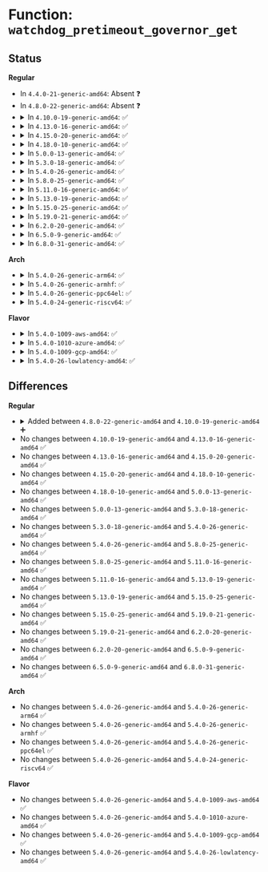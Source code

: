 # Function: <code>watchdog_pretimeout_governor_get</code>

## Status
<b>Regular</b>
<ul>
<li>
In <code>4.4.0-21-generic-amd64</code>: Absent ❓
</li>
<li>
In <code>4.8.0-22-generic-amd64</code>: Absent ❓
</li>
<li>
<details>
<summary>In <code>4.10.0-19-generic-amd64</code>: ✅</summary>

```c
int watchdog_pretimeout_governor_get(struct watchdog_device * wdd, char * buf)
```

```json
{
  "name": "watchdog_pretimeout_governor_get",
  "collision_type": "Unique Global",
  "inline_type": "No",
  "funcs": [
    {
      "addr": 18446744071586308688,
      "name": "watchdog_pretimeout_governor_get",
      "external": true,
      "loc": "drivers/watchdog/watchdog_pretimeout.c:70",
      "file": "drivers/watchdog/watchdog_pretimeout.c",
      "inline": "seen, unknown",
      "caller_inline": [],
      "caller_func": [
        "drivers/watchdog/watchdog_dev.c:pretimeout_governor_show"
      ]
    }
  ],
  "symbols": [
    {
      "addr": 18446744071586308688,
      "name": "watchdog_pretimeout_governor_get",
      "section": ".text",
      "bind": "STB_GLOBAL",
      "size": 86
    }
  ]
}
```
</details>
</li>
<li>
<details>
<summary>In <code>4.13.0-16-generic-amd64</code>: ✅</summary>

```c
int watchdog_pretimeout_governor_get(struct watchdog_device * wdd, char * buf)
```

```json
{
  "name": "watchdog_pretimeout_governor_get",
  "collision_type": "Unique Global",
  "inline_type": "No",
  "funcs": [
    {
      "addr": 18446744071586407488,
      "name": "watchdog_pretimeout_governor_get",
      "external": true,
      "loc": "drivers/watchdog/watchdog_pretimeout.c:70",
      "file": "drivers/watchdog/watchdog_pretimeout.c",
      "inline": "seen, unknown",
      "caller_inline": [],
      "caller_func": [
        "drivers/watchdog/watchdog_dev.c:pretimeout_governor_show"
      ]
    }
  ],
  "symbols": [
    {
      "addr": 18446744071586407488,
      "name": "watchdog_pretimeout_governor_get",
      "section": ".text",
      "bind": "STB_GLOBAL",
      "size": 86
    }
  ]
}
```
</details>
</li>
<li>
<details>
<summary>In <code>4.15.0-20-generic-amd64</code>: ✅</summary>

```c
int watchdog_pretimeout_governor_get(struct watchdog_device * wdd, char * buf)
```

```json
{
  "name": "watchdog_pretimeout_governor_get",
  "collision_type": "Unique Global",
  "inline_type": "No",
  "funcs": [
    {
      "addr": 18446744071586873792,
      "name": "watchdog_pretimeout_governor_get",
      "external": true,
      "loc": "drivers/watchdog/watchdog_pretimeout.c:70",
      "file": "drivers/watchdog/watchdog_pretimeout.c",
      "inline": "seen, unknown",
      "caller_inline": [],
      "caller_func": [
        "drivers/watchdog/watchdog_dev.c:pretimeout_governor_show"
      ]
    }
  ],
  "symbols": [
    {
      "addr": 18446744071586873792,
      "name": "watchdog_pretimeout_governor_get",
      "section": ".text",
      "bind": "STB_GLOBAL",
      "size": 86
    }
  ]
}
```
</details>
</li>
<li>
<details>
<summary>In <code>4.18.0-10-generic-amd64</code>: ✅</summary>

```c
int watchdog_pretimeout_governor_get(struct watchdog_device * wdd, char * buf)
```

```json
{
  "name": "watchdog_pretimeout_governor_get",
  "collision_type": "Unique Global",
  "inline_type": "No",
  "funcs": [
    {
      "addr": 18446744071587167312,
      "name": "watchdog_pretimeout_governor_get",
      "external": true,
      "loc": "drivers/watchdog/watchdog_pretimeout.c:70",
      "file": "drivers/watchdog/watchdog_pretimeout.c",
      "inline": "seen, unknown",
      "caller_inline": [],
      "caller_func": [
        "drivers/watchdog/watchdog_dev.c:pretimeout_governor_show"
      ]
    }
  ],
  "symbols": [
    {
      "addr": 18446744071587167312,
      "name": "watchdog_pretimeout_governor_get",
      "section": ".text",
      "bind": "STB_GLOBAL",
      "size": 86
    }
  ]
}
```
</details>
</li>
<li>
<details>
<summary>In <code>5.0.0-13-generic-amd64</code>: ✅</summary>

```c
int watchdog_pretimeout_governor_get(struct watchdog_device * wdd, char * buf)
```

```json
{
  "name": "watchdog_pretimeout_governor_get",
  "collision_type": "Unique Global",
  "inline_type": "No",
  "funcs": [
    {
      "addr": 18446744071587347264,
      "name": "watchdog_pretimeout_governor_get",
      "external": true,
      "loc": "drivers/watchdog/watchdog_pretimeout.c:70",
      "file": "drivers/watchdog/watchdog_pretimeout.c",
      "inline": "seen, unknown",
      "caller_inline": [],
      "caller_func": [
        "drivers/watchdog/watchdog_dev.c:pretimeout_governor_show"
      ]
    }
  ],
  "symbols": [
    {
      "addr": 18446744071587347264,
      "name": "watchdog_pretimeout_governor_get",
      "section": ".text",
      "bind": "STB_GLOBAL",
      "size": 86
    }
  ]
}
```
</details>
</li>
<li>
<details>
<summary>In <code>5.3.0-18-generic-amd64</code>: ✅</summary>

```c
int watchdog_pretimeout_governor_get(struct watchdog_device * wdd, char * buf)
```

```json
{
  "name": "watchdog_pretimeout_governor_get",
  "collision_type": "Unique Global",
  "inline_type": "No",
  "funcs": [
    {
      "addr": 18446744071587618208,
      "name": "watchdog_pretimeout_governor_get",
      "external": true,
      "loc": "drivers/watchdog/watchdog_pretimeout.c:65",
      "file": "drivers/watchdog/watchdog_pretimeout.c",
      "inline": "seen, unknown",
      "caller_inline": [],
      "caller_func": [
        "drivers/watchdog/watchdog_dev.c:pretimeout_governor_show"
      ]
    }
  ],
  "symbols": [
    {
      "addr": 18446744071587618208,
      "name": "watchdog_pretimeout_governor_get",
      "section": ".text",
      "bind": "STB_GLOBAL",
      "size": 89
    }
  ]
}
```
</details>
</li>
<li>
<details>
<summary>In <code>5.4.0-26-generic-amd64</code>: ✅</summary>

```c
int watchdog_pretimeout_governor_get(struct watchdog_device * wdd, char * buf)
```

```json
{
  "name": "watchdog_pretimeout_governor_get",
  "collision_type": "Unique Global",
  "inline_type": "No",
  "funcs": [
    {
      "addr": 18446744071587821776,
      "name": "watchdog_pretimeout_governor_get",
      "external": true,
      "loc": "drivers/watchdog/watchdog_pretimeout.c:65",
      "file": "drivers/watchdog/watchdog_pretimeout.c",
      "inline": "seen, unknown",
      "caller_inline": [],
      "caller_func": [
        "drivers/watchdog/watchdog_dev.c:pretimeout_governor_show"
      ]
    }
  ],
  "symbols": [
    {
      "addr": 18446744071587821776,
      "name": "watchdog_pretimeout_governor_get",
      "section": ".text",
      "bind": "STB_GLOBAL",
      "size": 89
    }
  ]
}
```
</details>
</li>
<li>
<details>
<summary>In <code>5.8.0-25-generic-amd64</code>: ✅</summary>

```c
int watchdog_pretimeout_governor_get(struct watchdog_device * wdd, char * buf)
```

```json
{
  "name": "watchdog_pretimeout_governor_get",
  "collision_type": "Unique Global",
  "inline_type": "No",
  "funcs": [
    {
      "addr": 18446744071588668736,
      "name": "watchdog_pretimeout_governor_get",
      "external": true,
      "loc": "drivers/watchdog/watchdog_pretimeout.c:65",
      "file": "drivers/watchdog/watchdog_pretimeout.c",
      "inline": "seen, unknown",
      "caller_inline": [],
      "caller_func": [
        "drivers/watchdog/watchdog_dev.c:pretimeout_governor_show"
      ]
    }
  ],
  "symbols": [
    {
      "addr": 18446744071588668736,
      "name": "watchdog_pretimeout_governor_get",
      "section": ".text",
      "bind": "STB_GLOBAL",
      "size": 89
    }
  ]
}
```
</details>
</li>
<li>
<details>
<summary>In <code>5.11.0-16-generic-amd64</code>: ✅</summary>

```c
int watchdog_pretimeout_governor_get(struct watchdog_device * wdd, char * buf)
```

```json
{
  "name": "watchdog_pretimeout_governor_get",
  "collision_type": "Unique Global",
  "inline_type": "No",
  "funcs": [
    {
      "addr": 18446744071588695664,
      "name": "watchdog_pretimeout_governor_get",
      "external": true,
      "loc": "drivers/watchdog/watchdog_pretimeout.c:65",
      "file": "drivers/watchdog/watchdog_pretimeout.c",
      "inline": "seen, unknown",
      "caller_inline": [],
      "caller_func": [
        "drivers/watchdog/watchdog_dev.c:pretimeout_governor_show"
      ]
    }
  ],
  "symbols": [
    {
      "addr": 18446744071588695664,
      "name": "watchdog_pretimeout_governor_get",
      "section": ".text",
      "bind": "STB_GLOBAL",
      "size": 89
    }
  ]
}
```
</details>
</li>
<li>
<details>
<summary>In <code>5.13.0-19-generic-amd64</code>: ✅</summary>

```c
int watchdog_pretimeout_governor_get(struct watchdog_device * wdd, char * buf)
```

```json
{
  "name": "watchdog_pretimeout_governor_get",
  "collision_type": "Unique Global",
  "inline_type": "No",
  "funcs": [
    {
      "addr": 18446744071588582032,
      "name": "watchdog_pretimeout_governor_get",
      "external": true,
      "loc": "drivers/watchdog/watchdog_pretimeout.c:65",
      "file": "drivers/watchdog/watchdog_pretimeout.c",
      "inline": "seen, unknown",
      "caller_inline": [],
      "caller_func": [
        "drivers/watchdog/watchdog_dev.c:pretimeout_governor_show"
      ]
    }
  ],
  "symbols": [
    {
      "addr": 18446744071588582032,
      "name": "watchdog_pretimeout_governor_get",
      "section": ".text",
      "bind": "STB_GLOBAL",
      "size": 89
    }
  ]
}
```
</details>
</li>
<li>
<details>
<summary>In <code>5.15.0-25-generic-amd64</code>: ✅</summary>

```c
int watchdog_pretimeout_governor_get(struct watchdog_device * wdd, char * buf)
```

```json
{
  "name": "watchdog_pretimeout_governor_get",
  "collision_type": "Unique Global",
  "inline_type": "No",
  "funcs": [
    {
      "addr": 18446744071589258128,
      "name": "watchdog_pretimeout_governor_get",
      "external": true,
      "loc": "drivers/watchdog/watchdog_pretimeout.c:66",
      "file": "drivers/watchdog/watchdog_pretimeout.c",
      "inline": "seen, unknown",
      "caller_inline": [],
      "caller_func": [
        "drivers/watchdog/watchdog_dev.c:pretimeout_governor_show"
      ]
    }
  ],
  "symbols": [
    {
      "addr": 18446744071589258128,
      "name": "watchdog_pretimeout_governor_get",
      "section": ".text",
      "bind": "STB_GLOBAL",
      "size": 89
    }
  ]
}
```
</details>
</li>
<li>
<details>
<summary>In <code>5.19.0-21-generic-amd64</code>: ✅</summary>

```c
int watchdog_pretimeout_governor_get(struct watchdog_device * wdd, char * buf)
```

```json
{
  "name": "watchdog_pretimeout_governor_get",
  "collision_type": "Unique Global",
  "inline_type": "No",
  "funcs": [
    {
      "addr": 18446744071590726928,
      "name": "watchdog_pretimeout_governor_get",
      "external": true,
      "loc": "drivers/watchdog/watchdog_pretimeout.c:66",
      "file": "drivers/watchdog/watchdog_pretimeout.c",
      "inline": "seen, unknown",
      "caller_inline": [],
      "caller_func": [
        "drivers/watchdog/watchdog_dev.c:pretimeout_governor_show"
      ]
    }
  ],
  "symbols": [
    {
      "addr": 18446744071590726928,
      "name": "watchdog_pretimeout_governor_get",
      "section": ".text",
      "bind": "STB_GLOBAL",
      "size": 87
    }
  ]
}
```
</details>
</li>
<li>
<details>
<summary>In <code>6.2.0-20-generic-amd64</code>: ✅</summary>

```c
int watchdog_pretimeout_governor_get(struct watchdog_device * wdd, char * buf)
```

```json
{
  "name": "watchdog_pretimeout_governor_get",
  "collision_type": "Unique Global",
  "inline_type": "No",
  "funcs": [
    {
      "addr": 18446744071592401664,
      "name": "watchdog_pretimeout_governor_get",
      "external": true,
      "loc": "drivers/watchdog/watchdog_pretimeout.c:66",
      "file": "drivers/watchdog/watchdog_pretimeout.c",
      "inline": "seen, unknown",
      "caller_inline": [],
      "caller_func": [
        "drivers/watchdog/watchdog_dev.c:pretimeout_governor_show"
      ]
    }
  ],
  "symbols": [
    {
      "addr": 18446744071592401664,
      "name": "watchdog_pretimeout_governor_get",
      "section": ".text",
      "bind": "STB_GLOBAL",
      "size": 87
    }
  ]
}
```
</details>
</li>
<li>
<details>
<summary>In <code>6.5.0-9-generic-amd64</code>: ✅</summary>

```c
int watchdog_pretimeout_governor_get(struct watchdog_device * wdd, char * buf)
```

```json
{
  "name": "watchdog_pretimeout_governor_get",
  "collision_type": "Unique Global",
  "inline_type": "No",
  "funcs": [
    {
      "addr": 18446744071592831040,
      "name": "watchdog_pretimeout_governor_get",
      "external": true,
      "loc": "drivers/watchdog/watchdog_pretimeout.c:66",
      "file": "drivers/watchdog/watchdog_pretimeout.c",
      "inline": "seen, unknown",
      "caller_inline": [],
      "caller_func": [
        "drivers/watchdog/watchdog_dev.c:pretimeout_governor_show"
      ]
    }
  ],
  "symbols": [
    {
      "addr": 18446744071592831040,
      "name": "watchdog_pretimeout_governor_get",
      "section": ".text",
      "bind": "STB_GLOBAL",
      "size": 87
    }
  ]
}
```
</details>
</li>
<li>
<details>
<summary>In <code>6.8.0-31-generic-amd64</code>: ✅</summary>

```c
int watchdog_pretimeout_governor_get(struct watchdog_device * wdd, char * buf)
```

```json
{
  "name": "watchdog_pretimeout_governor_get",
  "collision_type": "Unique Global",
  "inline_type": "No",
  "funcs": [
    {
      "addr": 18446744071593580416,
      "name": "watchdog_pretimeout_governor_get",
      "external": true,
      "loc": "drivers/watchdog/watchdog_pretimeout.c:66",
      "file": "drivers/watchdog/watchdog_pretimeout.c",
      "inline": "seen, unknown",
      "caller_inline": [],
      "caller_func": [
        "drivers/watchdog/watchdog_dev.c:pretimeout_governor_show"
      ]
    }
  ],
  "symbols": [
    {
      "addr": 18446744071593580416,
      "name": "watchdog_pretimeout_governor_get",
      "section": ".text",
      "bind": "STB_GLOBAL",
      "size": 87
    }
  ]
}
```
</details>
</li>
</ul>
<b>Arch</b>
<ul>
<li>
<details>
<summary>In <code>5.4.0-26-generic-arm64</code>: ✅</summary>

```c
int watchdog_pretimeout_governor_get(struct watchdog_device * wdd, char * buf)
```

```json
{
  "name": "watchdog_pretimeout_governor_get",
  "collision_type": "Unique Global",
  "inline_type": "No",
  "funcs": [
    {
      "addr": 18446603336501040040,
      "name": "watchdog_pretimeout_governor_get",
      "external": true,
      "loc": "drivers/watchdog/watchdog_pretimeout.c:65",
      "file": "drivers/watchdog/watchdog_pretimeout.c",
      "inline": "seen, unknown",
      "caller_inline": [],
      "caller_func": [
        "drivers/watchdog/watchdog_dev.c:pretimeout_governor_show"
      ]
    }
  ],
  "symbols": [
    {
      "addr": 18446603336501040040,
      "name": "watchdog_pretimeout_governor_get",
      "section": ".text",
      "bind": "STB_GLOBAL",
      "size": 188
    }
  ]
}
```
</details>
</li>
<li>
<details>
<summary>In <code>5.4.0-26-generic-armhf</code>: ✅</summary>

```c
int watchdog_pretimeout_governor_get(struct watchdog_device * wdd, char * buf)
```

```json
{
  "name": "watchdog_pretimeout_governor_get",
  "collision_type": "Unique Global",
  "inline_type": "No",
  "funcs": [
    {
      "addr": 3233554896,
      "name": "watchdog_pretimeout_governor_get",
      "external": true,
      "loc": "drivers/watchdog/watchdog_pretimeout.c:65",
      "file": "drivers/watchdog/watchdog_pretimeout.c",
      "inline": "seen, unknown",
      "caller_inline": [],
      "caller_func": [
        "drivers/watchdog/watchdog_dev.c:pretimeout_governor_show"
      ]
    }
  ],
  "symbols": [
    {
      "addr": 3233554896,
      "name": "watchdog_pretimeout_governor_get",
      "section": ".text",
      "bind": "STB_GLOBAL",
      "size": 112
    }
  ]
}
```
</details>
</li>
<li>
<details>
<summary>In <code>5.4.0-26-generic-ppc64el</code>: ✅</summary>

```c
int watchdog_pretimeout_governor_get(struct watchdog_device * wdd, char * buf)
```

```json
{
  "name": "watchdog_pretimeout_governor_get",
  "collision_type": "Unique Global",
  "inline_type": "No",
  "funcs": [
    {
      "addr": 13835058055294521680,
      "name": "watchdog_pretimeout_governor_get",
      "external": true,
      "loc": "drivers/watchdog/watchdog_pretimeout.c:65",
      "file": "drivers/watchdog/watchdog_pretimeout.c",
      "inline": "seen, unknown",
      "caller_inline": [],
      "caller_func": [
        "drivers/watchdog/watchdog_dev.c:pretimeout_governor_show"
      ]
    }
  ],
  "symbols": [
    {
      "addr": 13835058055294521680,
      "name": "watchdog_pretimeout_governor_get",
      "section": ".text",
      "bind": "STB_GLOBAL",
      "size": 208
    }
  ]
}
```
</details>
</li>
<li>
<details>
<summary>In <code>5.4.0-24-generic-riscv64</code>: ✅</summary>

```c
int watchdog_pretimeout_governor_get(struct watchdog_device * wdd, char * buf)
```

```json
{
  "name": "watchdog_pretimeout_governor_get",
  "collision_type": "Unique Global",
  "inline_type": "No",
  "funcs": [
    {
      "addr": 18446743936277775432,
      "name": "watchdog_pretimeout_governor_get",
      "external": true,
      "loc": "drivers/watchdog/watchdog_pretimeout.c:65",
      "file": "drivers/watchdog/watchdog_pretimeout.c",
      "inline": "seen, unknown",
      "caller_inline": [],
      "caller_func": [
        "drivers/watchdog/watchdog_dev.c:pretimeout_governor_show"
      ]
    }
  ],
  "symbols": [
    {
      "addr": 18446743936277775432,
      "name": "watchdog_pretimeout_governor_get",
      "section": ".text",
      "bind": "STB_GLOBAL",
      "size": 150
    }
  ]
}
```
</details>
</li>
</ul>
<b>Flavor</b>
<ul>
<li>
<details>
<summary>In <code>5.4.0-1009-aws-amd64</code>: ✅</summary>

```c
int watchdog_pretimeout_governor_get(struct watchdog_device * wdd, char * buf)
```

```json
{
  "name": "watchdog_pretimeout_governor_get",
  "collision_type": "Unique Global",
  "inline_type": "No",
  "funcs": [
    {
      "addr": 18446744071587452752,
      "name": "watchdog_pretimeout_governor_get",
      "external": true,
      "loc": "drivers/watchdog/watchdog_pretimeout.c:65",
      "file": "drivers/watchdog/watchdog_pretimeout.c",
      "inline": "seen, unknown",
      "caller_inline": [],
      "caller_func": [
        "drivers/watchdog/watchdog_dev.c:pretimeout_governor_show"
      ]
    }
  ],
  "symbols": [
    {
      "addr": 18446744071587452752,
      "name": "watchdog_pretimeout_governor_get",
      "section": ".text",
      "bind": "STB_GLOBAL",
      "size": 89
    }
  ]
}
```
</details>
</li>
<li>
<details>
<summary>In <code>5.4.0-1010-azure-amd64</code>: ✅</summary>

```c
int watchdog_pretimeout_governor_get(struct watchdog_device * wdd, char * buf)
```

```json
{
  "name": "watchdog_pretimeout_governor_get",
  "collision_type": "Unique Global",
  "inline_type": "No",
  "funcs": [
    {
      "addr": 18446744071587220944,
      "name": "watchdog_pretimeout_governor_get",
      "external": true,
      "loc": "drivers/watchdog/watchdog_pretimeout.c:65",
      "file": "drivers/watchdog/watchdog_pretimeout.c",
      "inline": "seen, unknown",
      "caller_inline": [],
      "caller_func": [
        "drivers/watchdog/watchdog_dev.c:pretimeout_governor_show"
      ]
    }
  ],
  "symbols": [
    {
      "addr": 18446744071587220944,
      "name": "watchdog_pretimeout_governor_get",
      "section": ".text",
      "bind": "STB_GLOBAL",
      "size": 83
    }
  ]
}
```
</details>
</li>
<li>
<details>
<summary>In <code>5.4.0-1009-gcp-amd64</code>: ✅</summary>

```c
int watchdog_pretimeout_governor_get(struct watchdog_device * wdd, char * buf)
```

```json
{
  "name": "watchdog_pretimeout_governor_get",
  "collision_type": "Unique Global",
  "inline_type": "No",
  "funcs": [
    {
      "addr": 18446744071587777920,
      "name": "watchdog_pretimeout_governor_get",
      "external": true,
      "loc": "drivers/watchdog/watchdog_pretimeout.c:65",
      "file": "drivers/watchdog/watchdog_pretimeout.c",
      "inline": "seen, unknown",
      "caller_inline": [],
      "caller_func": [
        "drivers/watchdog/watchdog_dev.c:pretimeout_governor_show"
      ]
    }
  ],
  "symbols": [
    {
      "addr": 18446744071587777920,
      "name": "watchdog_pretimeout_governor_get",
      "section": ".text",
      "bind": "STB_GLOBAL",
      "size": 89
    }
  ]
}
```
</details>
</li>
<li>
<details>
<summary>In <code>5.4.0-26-lowlatency-amd64</code>: ✅</summary>

```c
int watchdog_pretimeout_governor_get(struct watchdog_device * wdd, char * buf)
```

```json
{
  "name": "watchdog_pretimeout_governor_get",
  "collision_type": "Unique Global",
  "inline_type": "No",
  "funcs": [
    {
      "addr": 18446744071587891248,
      "name": "watchdog_pretimeout_governor_get",
      "external": true,
      "loc": "drivers/watchdog/watchdog_pretimeout.c:65",
      "file": "drivers/watchdog/watchdog_pretimeout.c",
      "inline": "seen, unknown",
      "caller_inline": [],
      "caller_func": [
        "drivers/watchdog/watchdog_dev.c:pretimeout_governor_show"
      ]
    }
  ],
  "symbols": [
    {
      "addr": 18446744071587891248,
      "name": "watchdog_pretimeout_governor_get",
      "section": ".text",
      "bind": "STB_GLOBAL",
      "size": 84
    }
  ]
}
```
</details>
</li>
</ul>

## Differences
<b>Regular</b>
<ul>
<li>
<details>
<summary>Added between <code>4.8.0-22-generic-amd64</code> and <code>4.10.0-19-generic-amd64</code> ➕</summary>

```c
int watchdog_pretimeout_governor_get(struct watchdog_device * wdd, char * buf)
```
</details>
</li>
<li>
No changes between <code>4.10.0-19-generic-amd64</code> and <code>4.13.0-16-generic-amd64</code> ✅
</li>
<li>
No changes between <code>4.13.0-16-generic-amd64</code> and <code>4.15.0-20-generic-amd64</code> ✅
</li>
<li>
No changes between <code>4.15.0-20-generic-amd64</code> and <code>4.18.0-10-generic-amd64</code> ✅
</li>
<li>
No changes between <code>4.18.0-10-generic-amd64</code> and <code>5.0.0-13-generic-amd64</code> ✅
</li>
<li>
No changes between <code>5.0.0-13-generic-amd64</code> and <code>5.3.0-18-generic-amd64</code> ✅
</li>
<li>
No changes between <code>5.3.0-18-generic-amd64</code> and <code>5.4.0-26-generic-amd64</code> ✅
</li>
<li>
No changes between <code>5.4.0-26-generic-amd64</code> and <code>5.8.0-25-generic-amd64</code> ✅
</li>
<li>
No changes between <code>5.8.0-25-generic-amd64</code> and <code>5.11.0-16-generic-amd64</code> ✅
</li>
<li>
No changes between <code>5.11.0-16-generic-amd64</code> and <code>5.13.0-19-generic-amd64</code> ✅
</li>
<li>
No changes between <code>5.13.0-19-generic-amd64</code> and <code>5.15.0-25-generic-amd64</code> ✅
</li>
<li>
No changes between <code>5.15.0-25-generic-amd64</code> and <code>5.19.0-21-generic-amd64</code> ✅
</li>
<li>
No changes between <code>5.19.0-21-generic-amd64</code> and <code>6.2.0-20-generic-amd64</code> ✅
</li>
<li>
No changes between <code>6.2.0-20-generic-amd64</code> and <code>6.5.0-9-generic-amd64</code> ✅
</li>
<li>
No changes between <code>6.5.0-9-generic-amd64</code> and <code>6.8.0-31-generic-amd64</code> ✅
</li>
</ul>
<b>Arch</b>
<ul>
<li>
No changes between <code>5.4.0-26-generic-amd64</code> and <code>5.4.0-26-generic-arm64</code> ✅
</li>
<li>
No changes between <code>5.4.0-26-generic-amd64</code> and <code>5.4.0-26-generic-armhf</code> ✅
</li>
<li>
No changes between <code>5.4.0-26-generic-amd64</code> and <code>5.4.0-26-generic-ppc64el</code> ✅
</li>
<li>
No changes between <code>5.4.0-26-generic-amd64</code> and <code>5.4.0-24-generic-riscv64</code> ✅
</li>
</ul>
<b>Flavor</b>
<ul>
<li>
No changes between <code>5.4.0-26-generic-amd64</code> and <code>5.4.0-1009-aws-amd64</code> ✅
</li>
<li>
No changes between <code>5.4.0-26-generic-amd64</code> and <code>5.4.0-1010-azure-amd64</code> ✅
</li>
<li>
No changes between <code>5.4.0-26-generic-amd64</code> and <code>5.4.0-1009-gcp-amd64</code> ✅
</li>
<li>
No changes between <code>5.4.0-26-generic-amd64</code> and <code>5.4.0-26-lowlatency-amd64</code> ✅
</li>
</ul>
